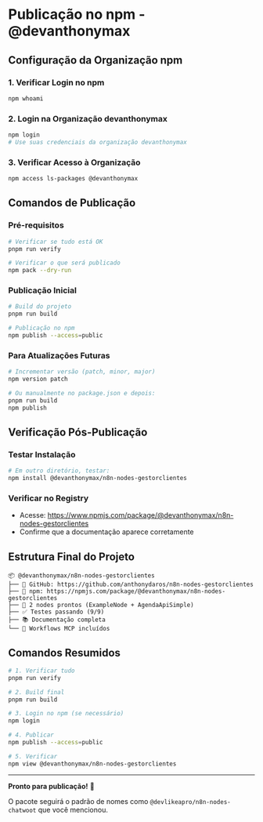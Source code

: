 # Publicação no npm - @devanthonymax

## Configuração da Organização npm

### 1. Verificar Login no npm
```bash
npm whoami
```

### 2. Login na Organização devanthonymax
```bash
npm login
# Use suas credenciais da organização devanthonymax
```

### 3. Verificar Acesso à Organização
```bash
npm access ls-packages @devanthonymax
```

## Comandos de Publicação

### Pré-requisitos
```bash
# Verificar se tudo está OK
pnpm run verify

# Verificar o que será publicado
npm pack --dry-run
```

### Publicação Inicial
```bash
# Build do projeto
pnpm run build

# Publicação no npm
npm publish --access=public
```

### Para Atualizações Futuras
```bash
# Incrementar versão (patch, minor, major)
npm version patch

# Ou manualmente no package.json e depois:
pnpm run build
npm publish
```

## Verificação Pós-Publicação

### Testar Instalação
```bash
# Em outro diretório, testar:
npm install @devanthonymax/n8n-nodes-gestorclientes
```

### Verificar no Registry
- Acesse: https://www.npmjs.com/package/@devanthonymax/n8n-nodes-gestorclientes
- Confirme que a documentação aparece corretamente

## Estrutura Final do Projeto

```
📦 @devanthonymax/n8n-nodes-gestorclientes
├── 📂 GitHub: https://github.com/anthonydaros/n8n-nodes-gestorclientes
├── 📂 npm: https://npmjs.com/package/@devanthonymax/n8n-nodes-gestorclientes
├── 🔧 2 nodes prontos (ExampleNode + AgendaApiSimple)
├── ✅ Testes passando (9/9)
├── 📚 Documentação completa
└── 🚀 Workflows MCP incluídos
```

## Comandos Resumidos

```bash
# 1. Verificar tudo
pnpm run verify

# 2. Build final
pnpm run build

# 3. Login no npm (se necessário)
npm login

# 4. Publicar
npm publish --access=public

# 5. Verificar
npm view @devanthonymax/n8n-nodes-gestorclientes
```

---

**Pronto para publicação!** 🚀

O pacote seguirá o padrão de nomes como `@devlikeapro/n8n-nodes-chatwoot` que você mencionou. 